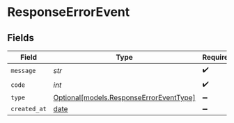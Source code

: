 # ResponseErrorEvent


## Fields

| Field                                                                          | Type                                                                           | Required                                                                       | Description                                                                    |
| ------------------------------------------------------------------------------ | ------------------------------------------------------------------------------ | ------------------------------------------------------------------------------ | ------------------------------------------------------------------------------ |
| `message`                                                                      | *str*                                                                          | :heavy_check_mark:                                                             | N/A                                                                            |
| `code`                                                                         | *int*                                                                          | :heavy_check_mark:                                                             | N/A                                                                            |
| `type`                                                                         | [Optional[models.ResponseErrorEventType]](../models/responseerroreventtype.md) | :heavy_minus_sign:                                                             | N/A                                                                            |
| `created_at`                                                                   | [date](https://docs.python.org/3/library/datetime.html#date-objects)           | :heavy_minus_sign:                                                             | N/A                                                                            |
